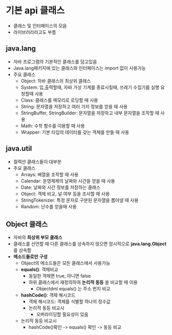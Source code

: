 # 기본 api 클래스

* 클래스 및 인터페이스의 모음
* 라이브러리라고도 부름

## java.lang

* 자바 프로그램의 기본적인 클래스를 담고있음
* Java.lang패키지에 있는 클래스와 인터페이스는 import 없이 사용가능
* 주요 클래스
  * Object: 자바 클래스의 최상위 클래스
  * System: 입,출력할때, 자바 가상 기계를 종료시킬때, 쓰레기 수집기를 실행 요청할때 사용
  * Class: 클래스를 메모리로 로딩할 때 사용
  * String: 문자열을 저장하고 여러 가지 정보를 얻을 때 사용
  * StringBuffer, StringBuilder: 문자열을 저장하고 내부 문자열을 조작할 때 사용
  * Math: 수학 함수를 이용할 때 사용
  * Wrapper: 기본 타입의 데이터를 갖는 객체를 만들 때 사용

## java.util

* 컬렉션 클래스들이 대부분
* 주요 클래스
  * Arrays: 배열을 조작할 때 사용
  * Calendar: 운영체제의 날짜와 시간을 얻을 때 사용
  * Date: 날짜와 시간 정보를 저장하는 클래스
  * Object: 객체 비교, 널 여부 등을 조사할 때 사용
  * StringTokenizer: 특정 문자로 구분된 문자열을 뽑아낼 때 사용
  * Random: 난수를 얻을때 사용

## Object 클래스

* 자바의 __최상위 부모 클래스__
* 클래스를 선언할 때 다른 클래스를 상속하지 않으면 암시적으로 __java.lang.Object__ 를 상속함
* __메소드들로만 구성__
  * Object의 메소드들은 모든 클래스에서 사용가능
  * __equals()__: 객체비교
    * 동일한 객체면 true, 아니면 false
    * 하위 클래스에서 재정의하여 __논리적 동등__ 을 비교할 때 이용
      * Objectdml equals() 는 주소 번지 비교
  * __hashCode()__: 객체 해시코드
    * 객체 해시코드: 객체를 식별할 하나의 정수값
    * 논리적 동등 비교시
      * 오버라이딩할 필요성이 있음
  * 논리적 동등 비교시
    * hashCode()확인 -> equals() 확인 -> 동등 비교


